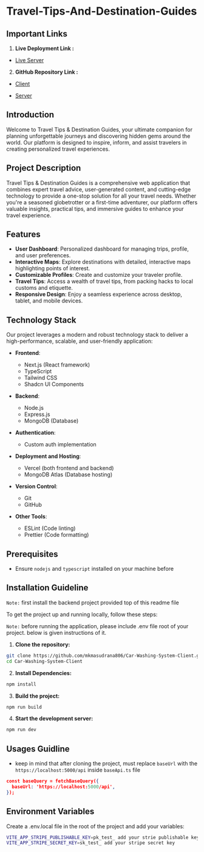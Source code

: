 # Travel-Tips-And-Destination-Guides

## Important Links

1. **Live Deployment Link :**

- [Live Server]([https://car-washing-system-client-gilt.vercel.app](https://travel-tips-and-destination-guides-client.vercel.app/))

2. **GitHub Repository Link :**

- [Client](https://github.com/mkmasudrana806/Travel-Tips-AndDestination-Guides-Client)

- [Server](https://github.com/mkmasudrana806/Travel-Tips-And-Destination-Guides-Backend)

## Introduction

Welcome to Travel Tips & Destination Guides, your ultimate companion for planning unforgettable journeys and discovering hidden gems around the world. Our platform is designed to inspire, inform, and assist travelers in creating personalized travel experiences.

## Project Description

Travel Tips & Destination Guides is a comprehensive web application that combines expert travel advice, user-generated content, and cutting-edge technology to provide a one-stop solution for all your travel needs. Whether you're a seasoned globetrotter or a first-time adventurer, our platform offers valuable insights, practical tips, and immersive guides to enhance your travel experience.

## Features

- **User Dashboard**: Personalized dashboard for managing trips, profile, and user preferences.
- **Interactive Maps**: Explore destinations with detailed, interactive maps highlighting points of interest.
- **Customizable Profiles**: Create and customize your traveler profile.
- **Travel Tips**: Access a wealth of travel tips, from packing hacks to local customs and etiquette.
- **Responsive Design**: Enjoy a seamless experience across desktop, tablet, and mobile devices.

## Technology Stack

Our project leverages a modern and robust technology stack to deliver a high-performance, scalable, and user-friendly application:

- **Frontend**:
  - Next.js (React framework)
  - TypeScript
  - Tailwind CSS
  - Shadcn UI Components

- **Backend**:
  - Node.js
  - Express.js
  - MongoDB (Database)

- **Authentication**:
  - Custom auth implementation

- **Deployment and Hosting**:
  - Vercel (both frontend and backend)
  - MongoDB Atlas (Database hosting)

- **Version Control**:
  - Git
  - GitHub

- **Other Tools**:
  - ESLint (Code linting)
  - Prettier (Code formatting)
    
## Prerequisites

- Ensure `nodejs` and `typescript` installed on your machine before

## Installation Guideline

`Note:` first install the backend project provided top of this readme file

To get the project up and running locally, follow these steps:

`Note:` before running the application, please include .env file root of your project. below is given instructions of it.

1. **Clone the repository:**

```bash
git clone https://github.com/mkmasudrana806/Car-Washing-System-Client.git
cd Car-Washing-System-Client
```

2. **Install Dependencies:**

```bash
npm install
```

3. **Build the project:**

```bash
npm run build
```

4. **Start the development server:**

```bash
npm run dev
```

## Usages Guidline

- keep in mind that after cloning the project,
  must replace `baseUrl` with the `https://localhost:5000/api` inside `baseApi.ts` file

```json
const baseQuery = fetchBaseQuery({
  baseUrl: 'https://localhost:5000/api',
});
```

## Environment Variables

Create a .env.local file in the root of the project and add your variables:

```bash
VITE_APP_STRIPE_PUBLISHABLE_KEY=pk_test_ add your strie publishable key
VITE_APP_STRIPE_SECRET_KEY=sk_test_ add your stripe secret key
```
